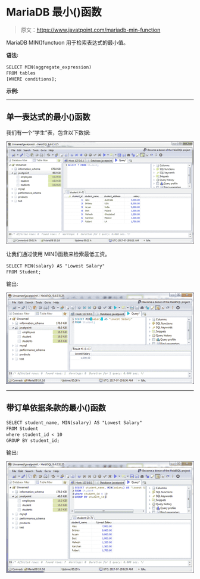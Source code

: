 # MariaDB 最小()函数

> 原文：<https://www.javatpoint.com/mariadb-min-function>

MariaDB MIN()functuon 用于检索表达式的最小值。

**语法:**

```
SELECT MIN(aggregate_expression)
FROM tables
[WHERE conditions]; 

```

**示例:**

* * *

## 单一表达式的最小()函数

我们有一个“学生”表，包含以下数据:

![MariaDB Min function 1](img/5abf3e2dc358cebcdb112ef2a9c89fbe.png)

让我们通过使用 MIN()函数来检索最低工资。

```
SELECT MIN(salary) AS "Lowest Salary"
FROM Student; 

```

输出:

![MariaDB Min function 2](img/5aa85df49c44d0dec705d4b8cea4a72a.png)

* * *

## 带订单依据条款的最小()函数

```
SELECT student_name, MIN(salary) AS "Lowest Salary"
FROM Student
where student_id < 10
GROUP BY student_id;

```

输出:

![MariaDB Min function 3](img/e4c24586ac0b669922c94122adf603f3.png)